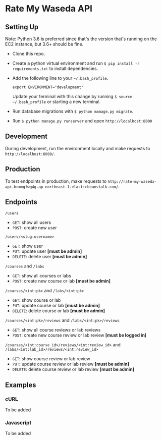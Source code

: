 # Rate My Waseda API

## Setting Up
Note: Python 3.6 is preferred since that's the version that's running on the EC2 instance, but 3.6+ should be fine.
* Clone this repo.
* Create a python virtual environment and run `$ pip install -r requirements.txt` to install dependencies.
* Add the following line to your `~/.bash_profile`.

      export ENVIRONMENT="development"

  Update your terminal with this change by running `$ source ~/.bash_profile` or starting a new terminal.
* Run database migrations with `$ python manage.py migrate`.
* Run `$ python manage.py runserver` and open `http://localhost:8000`

## Development
During development, run the environment locally and make requests to `http://localhost:8000/`.

## Production
To test endpoints in production, make requests to `http://rate-my-waseda-api.bcmmgfwg4g.ap-northeast-1.elasticbeanstalk.com/`.

## Endpoints
`/users`
* `GET`: show all users
* `POST`: create new user

`/users/<slug:username>`
* `GET`: show user
* `PUT`: update user **[must be admin]**
* `DELETE`: delete user **[must be admin]**

`/courses` and `/labs`
* `GET`: show all courses or labs
* `POST`: create new course or lab **[must be admin]**

`/courses/<int:pk>` and `/labs/<int:pk>`
* `GET`: show course or lab
* `PUT`: update course or lab **[must be admin]**
* `DELETE`: delete course or lab **[must be admin]**

`/courses/<int:pk>/reviews` and `/labs/<int:pk>/reviews`
* `GET`: show all course reviews or lab reviews
* `POST`: create new course review or lab review **[must be logged in]**

`/courses/<int:course_id>/reviews/<int:review_id>` and `/labs/<int:lab_id>/reviews/<int:review_id>`
* `GET`: show course review or lab review
* `PUT`: update course review or lab review **[must be admin]**
* `DELETE`: delete course review or lab review **[must be admin]**

## Examples
### cURL
To be added

### Javascript
To be added
